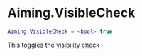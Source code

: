 # Aiming.VisibleCheck
```lua
Aiming.VisibleCheck = <bool> true
```
This toggles the [visibility check](../Checks/visible.md)

